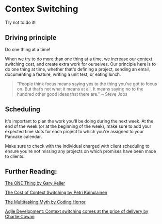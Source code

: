 # Contex Switching

Try not to do it!

## Driving principle
Do one thing at a time!

When we try to do more than one thing at a time, we increase our context switching cost, and create extra work for ourselves. Our principle here is to do one thing at time, whether that's defining a project, sending an email, documenting a feature, writing a unit test, or eating lunch.  

> "People think focus means saying yes to the thing you’ve got to focus on. But that’s not what it means at all. It means saying no to the hundred other good ideas that there are."
> ~ Steve Jobs

## Scheduling

It's important to plan the work you'll be doing during the next week. At the end of the week (or at the beginning of the week), make sure to add your expected time slots for each project to which you're assigned to your Pancake calendar.

Make sure to check with the individual charged with client scheduling to ensure you're not missing any projects on which promises have been made to clients.


## Further Reading:
[The ONE Thing by Gary Keller](https://www.amazon.com/gp/product/1885167776/ref=as_li_qf_sp_asin_il_tl?tag=geo02a9-20&ie=UTF8&camp=1789&creative=9325&creativeASIN=1885167776&linkCode=as2&linkId=QLFC4Z5EWWG7IEZB)

[The Cost of Context Switching by Petri Kainulainen](http://www.petrikainulainen.net/software-development/processes/the-cost-of-context-switching/)

[The Multitasking Myth by Coding Horror](http://blog.codinghorror.com/the-multi-tasking-myth/)

[Agile Development: Context switching comes at the price of delivery by Charlie Cowan](http://www.newvoicemedia.com/blog/agile-development-context-switching-comes-at-the-price-of-delivery/)

